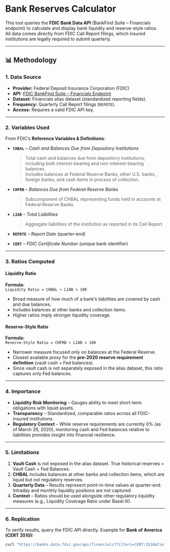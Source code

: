 # Bank Reserves Calculator

This tool queries the **FDIC Bank Data API** (BankFind Suite – Financials endpoint) to calculate and display bank liquidity and reserve-style ratios.  
All data comes directly from FDIC Call Report filings, which insured institutions are legally required to submit quarterly.

---

## 📊 Methodology

### 1. Data Source
- **Provider:** Federal Deposit Insurance Corporation (FDIC)  
- **API:** [FDIC BankFind Suite – Financials Endpoint](https://api.fdic.gov/banks/docs/)  
- **Dataset:** Financials alias dataset (standardized reporting fields).  
- **Frequency:** Quarterly Call Report filings (`REPDTE`).  
- **Access:** Requires a valid FDIC API key.  

---

### 2. Variables Used
From FDIC’s **Reference Variables & Definitions**:

- **`CHBAL`** – *Cash and Balances Due from Depository Institutions*  
  > Total cash and balances due from depository institutions, including both interest-bearing and non-interest-bearing balances.  
  > Includes balances at Federal Reserve Banks, other U.S. banks, foreign banks, and cash items in process of collection.  

- **`CHFRB`** – *Balances Due from Federal Reserve Banks*  
  > Subcomponent of CHBAL representing funds held in accounts at Federal Reserve Banks.  

- **`LIAB`** – *Total Liabilities*  
  > Aggregate liabilities of the institution as reported in its Call Report.  

- **`REPDTE`** – *Report Date* (quarter-end)  
- **`CERT`** – *FDIC Certificate Number* (unique bank identifier)

---

### 3. Ratios Computed

#### Liquidity Ratio
**Formula:**  
`Liquidity Ratio = CHBAL ÷ LIAB × 100`

- Broad measure of how much of a bank’s liabilities are covered by cash and due balances.  
- Includes balances at other banks and collection items.  
- Higher ratios imply stronger liquidity coverage.

#### Reserve-Style Ratio
**Formula:**  
`Reserve-Style Ratio = CHFRB ÷ LIAB × 100`

- Narrower measure focused only on balances at the Federal Reserve.  
- Closest available proxy for the **pre-2020 reserve requirement definition** (vault cash + Fed balances).  
- Since vault cash is not separately exposed in the alias dataset, this ratio captures only Fed balances.

---

### 4. Importance
- **Liquidity Risk Monitoring** – Gauges ability to meet short-term obligations with liquid assets.  
- **Transparency** – Standardized, comparable ratios across all FDIC-insured institutions.  
- **Regulatory Context** – While reserve requirements are currently 0% (as of March 26, 2020), monitoring cash and Fed balances relative to liabilities provides insight into financial resilience.  

---

### 5. Limitations
1. **Vault Cash** is not exposed in the alias dataset. True historical reserves = Vault Cash + Fed Balances.  
2. **CHBAL** includes balances at other banks and collection items, which are liquid but not regulatory reserves.  
3. **Quarterly Data** – Results represent point-in-time values at quarter-end. Intraday and monthly liquidity positions are not captured.  
4. **Context** – Ratios should be used alongside other regulatory liquidity measures (e.g., Liquidity Coverage Ratio under Basel III).

---

### 6. Replication
To verify results, query the FDIC API directly. Example for **Bank of America (CERT 3510):**

```bash
curl "https://banks.data.fdic.gov/api/financials?filters=CERT:3510&fields=CHBAL,CHFRB,LIAB,REPDTE,NAME&sort_by=REPDTE&sort_order=desc&limit=1&format=json&api_key=YOUR_KEY"